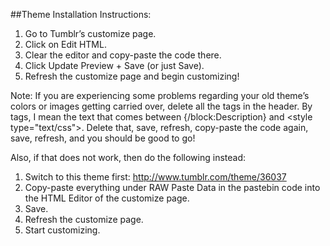 ##Theme Installation Instructions:

1. Go to Tumblr’s customize page.
2. Click on Edit HTML.
3. Clear the editor and copy-paste the code there.
4. Click Update Preview + Save (or just Save).
5. Refresh the customize page and begin customizing!

Note: If you are experiencing some problems regarding your old theme’s colors or images getting carried over, delete all the <meta> tags in the header. By <meta> tags, I mean the text that comes between {/block:Description} and &lt;style type="text/css"&gt;. Delete that, save, refresh, copy-paste the code again, save, refresh, and you should be good to go!

Also, if that does not work, then do the following instead:

1. Switch to this theme first: http://www.tumblr.com/theme/36037
2. Copy-paste everything under RAW Paste Data in the pastebin code into the HTML Editor of the customize page.
3. Save.
4. Refresh the customize page.
5. Start customizing.

